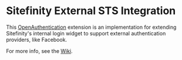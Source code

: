 Sitefinity External STS Integration
=======
This [OpenAuthentication](https://nuget.org/packages/DotNetOpenAuth.AspNet) extension is an implementation for extending Sitefinity's internal login widget to support external authentication providers, like Facebook.

For more info, see the [Wiki](https://github.com/Sitefinity/Sitefinity-External-STS-Integration/wiki).
